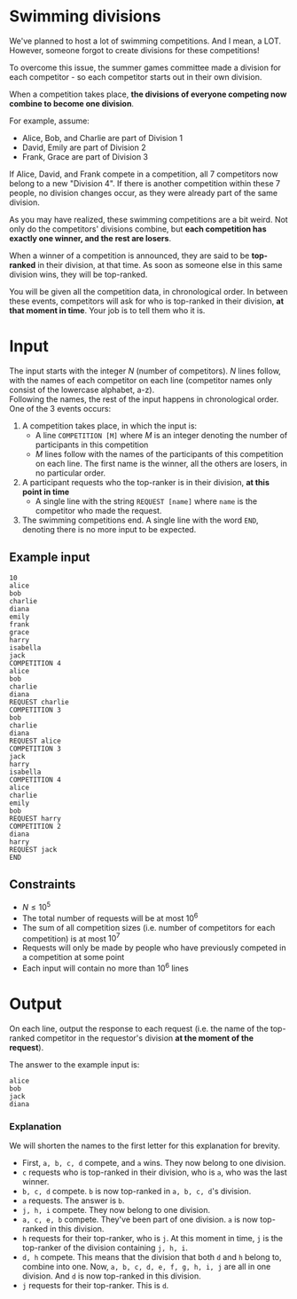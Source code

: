# Swimming divisions
We've planned to host a lot of swimming competitions. And I mean, a LOT. However, someone forgot to create divisions for these competitions!

To overcome this issue, the summer games committee made a division for each competitor - so each competitor starts out in their own division.

When a competition takes place, **the divisions of everyone competing now combine to become one division**.

For example, assume:
- Alice, Bob, and Charlie are part of Division 1
- David, Emily are part of Division 2
- Frank, Grace are part of Division 3

If Alice, David, and Frank compete in a competition, all 7 competitors now belong to a new "Division 4". If there is another competition within these 7 people, no division changes occur, as they were already part of the same division.

As you may have realized, these swimming competitions are a bit weird. Not only do the competitors' divisions combine, but **each competition has exactly one winner, and the rest are losers**.

When a winner of a competition is announced, they are said to be **top-ranked** in their division, at that time. As soon as someone else in this same division wins, they will be top-ranked.

You will be given all the competition data, in chronological order. In between these events, competitors will ask for who is top-ranked in their division, **at that moment in time**. Your job is to tell them who it is.

# Input
The input starts with the integer $N$ (number of competitors). $N$ lines follow, with the names of each competitor on each line (competitor names only consist of the lowercase alphabet, a-z).
<br>
Following the names, the rest of the input happens in chronological order. One of the 3 events occurs:
1.  A competition takes place, in which the input is:
    - A line `COMPETITION [M]` where $M$ is an integer denoting the number of participants in this competition
    - $M$ lines follow with the names of the participants of this competition on each line. The first name is the winner, all the others are losers, in no particular order.
2. A participant requests who the top-ranker is in their division, **at this point in time**
    - A single line with the string `REQUEST [name]` where `name` is the competitor who made the request.
3. The swimming competitions end. A single line with the word `END`, denoting there is no more input to be expected.

## Example input
```
10
alice
bob
charlie
diana
emily
frank
grace
harry
isabella
jack
COMPETITION 4
alice
bob
charlie
diana
REQUEST charlie
COMPETITION 3
bob
charlie
diana
REQUEST alice
COMPETITION 3
jack
harry
isabella
COMPETITION 4
alice
charlie
emily
bob
REQUEST harry
COMPETITION 2
diana
harry
REQUEST jack
END
```
## Constraints
- $N \leq 10^5$
- The total number of requests will be at most $10^6$
- The sum of all competition sizes (i.e. number of competitors for each competition) is at most $10^7$
- Requests will only be made by people who have previously competed in a competition at some point
- Each input will contain no more than $10^6$ lines

# Output
On each line, output the response to each request (i.e. the name of the top-ranked competitor in the requestor's division **at the moment of the request**).

The answer to the example input is:
```
alice
bob
jack
diana
```
### Explanation
We will shorten the names to the first letter for this explanation for brevity.

- First, `a, b, c, d` compete, and `a` wins. They now belong to one division.
- `c` requests who is top-ranked in their division, who is `a`, who was the last winner.
- `b, c, d` compete. `b` is now top-ranked in `a, b, c, d`'s division.
- `a` requests. The answer is `b`.
- `j, h, i` compete. They now belong to one division.
- `a, c, e, b` compete. They've been part of one division. `a` is now top-ranked in this division.
- `h` requests for their top-ranker, who is `j`. At this moment in time, `j` is the top-ranker of the division containing `j, h, i`.
- `d, h` compete. This means that the division that both `d` and `h` belong to, combine into one. Now, `a, b, c, d, e, f, g, h, i, j` are all in one division. And `d` is now top-ranked in this division.
- `j` requests for their top-ranker. This is `d`.
